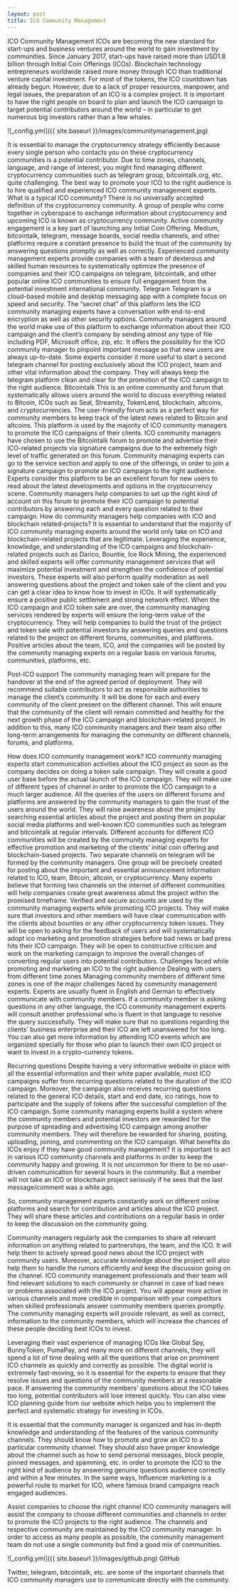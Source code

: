 ```yaml
---
layout: post
title: ICO Community Management
---
```


ICO Community Management
ICOs are becoming the new standard for start-ups and business ventures around the world to gain investment by communities. Since January 2017, start-ups have raised more than USD1.8 billion through Initial Coin Offerings (ICOs). Blockchain technology entrepreneurs worldwide raised more money through ICO than traditional venture capital investment. For most of the tokens, the ICO countdown has already begun.
However, due to a lack of proper resources, manpower, and legal issues, the preparation of an ICO is a complex project. It is important to have the right people on board to plan and launch the ICO campaign to target potential contributors around the world – in particular to get numerous big investors rather than a few whales.

![_config.yml]({{ site.baseurl }}/images/communitymanagement.jpg)

It is essential to manage the cryptocurrency strategy efficiently because every single person who contacts you on these cryptocurrency communities is a potential contributor. Due to time zones, channels, language, and range of interest, you might find managing different cryptocurrency communities such as telegram group, bitcointalk.org, etc. quite challenging. The best way to promote your ICO to the right audience is to hire qualified and experienced ICO community management experts.
What is a typical ICO community?
There is no universally accepted definition of the cryptocurrency community. A group of people who come together in cyberspace to exchange information about cryptocurrency and upcoming ICO is known as cryptocurrency community.
Active community engagement is a key part of launching any Initial Coin Offering. Medium, bitcointalk, telegram, message boards, social media channels, and other platforms require a constant presence to build the trust of the community by answering questions promptly as well as correctly.
Experienced community management experts provide companies with a team of dexterous and skilled human resources to systematically optimize the presence of companies and their ICO campaigns on telegram, bitcointalk, and other popular online ICO communities to ensure full engagement from the potential investment international community.
Telegram
Telegram is a cloud-based mobile and desktop messaging app with a complete focus on speed and security. The “secret chat” of this platform lets the ICO community managing experts have a conversation with end-to-end encryption as well as other security options. Community managers around the world make use of this platform to exchange information about their ICO campaign and the client’s company by sending almost any type of file including PDF, Microsoft office, zip, etc.
It offers the possibility for the ICO community manager to pinpoint important message so that new users are always up-to-date. Some experts consider it more useful to start a second telegram channel for posting exclusively about the ICO project, team and other vital information about the company. They will always keep the telegram platform clean and clear for the promotion of the ICO campaign to the right audience.
Bitcointalk
This is an online community and forum that systematically allows users around the world to discuss everything related to Bitcoin, ICOs such as  Seal, Streamity, TokenLend, blockchain, altcoins, and cryptocurrencies. The user-friendly forum acts as a perfect way for community members to keep track of the latest news related to Bitcoin and altcoins. This platform is used by the majority of ICO community managers to promote the ICO campaigns of their clients. ICO community managers have chosen to use the Bitcointalk forum to promote and advertise their ICO-related projects via signature campaigns due to the extremely high level of traffic generated on this forum. Community managing experts can go to the service section and apply to one of the offerings, in order to join a signature campaign to promote an ICO campaign to the right audience.
Experts consider this platform to be an excellent forum for new users to read about the latest developments and options in the cryptocurrency scene. Community managers help companies to set up the right kind of account on this forum to promote their ICO campaign to potential contributors by answering each and every question related to their campaign.
How do community managers help companies with ICO and blockchain related-projects?
It is essential to understand that the majority of ICO community managing experts around the world only take on ICO and blockchain-related projects that are legitimate.
Leveraging the experience, knowledge, and understanding of the ICO campaigns and blockchain-related projects such as Darico, Bountie, Ice Rock Mining, the experienced and skilled experts will offer community management services that will maximize potential investment and strengthen the confidence of potential investors. These experts will also perform quality moderation as well answering questions about the project and token sale of the client and you can get a clear idea to know how to invest in ICOs.
It will systematically ensure a positive public settlement and strong network effect. When the ICO campaign and ICO token sale are over, the community managing services rendered by experts will ensure the long-term value of the cryptocurrency. They will help companies to build the trust of the project and token sale with potential investors by answering queries and questions related to the project on different forums, communities, and platforms.
Positive articles about the team, ICO, and the companies will be posted by the community managing experts on a regular basis on various forums, communities, platforms, etc.

Post-ICO support
The community managing team will prepare for the handover at the end of the agreed period of deployment. They will recommend suitable contributors to act as responsible authorities to manage the client’s community. It will be done for each and every community of the client present on the different channel. This will ensure that the community of the client will remain committed and healthy for the next growth phase of the ICO campaign and blockchain-related project. In addition to this, many ICO community managers and their team also offer long-term arrangements for managing the community on different channels, forums, and platforms.

How does ICO community management work?
ICO community managing experts start communication activities about the ICO project as soon as the company decides on doing a token sale campaign.
They will create a good user base before the actual launch of the ICO campaign.
They will make use of different types of channel in order to promote the ICO campaign to a much larger audience.
All the queries of the users on different forums and platforms are answered by the community managers to gain the trust of the users around the world.
They will raise awareness about the project by searching essential articles about the project and posting them on popular social media platforms and well-known ICO communities such as telegram and bitcointalk at regular intervals.
Different accounts for different ICO communities will be created by the community managing experts for effective promotion and marketing of the clients’ initial coin offering and blockchain-based projects.
Two separate channels on telegram will be formed by the community managers. One group will be precisely created for posting about the important and essential announcement information related to ICO, team, Bitcoin, altcoin, or cryptocurrency.
Many experts believe that forming two channels on the internet of different communities will help companies create great awareness about the project within the promised timeframe.
Verified and secure accounts are used by the community managing experts while promoting ICO projects.
They will make sure that investors and other members will have clear communication with the clients about bounties or any other cryptocurrency token issues.
They will be open to asking for the feedback of users and will systematically adopt ico marketing and promotion strategies before bad news or bad press hits their ICO campaign.
They will be open to constructive criticism and work on the marketing campaign to improve the overall changes of converting regular users into potential contributors.
Challenges faced while promoting and marketing an ICO to the right audience
Dealing with users from different time zones
Managing community members of different time zones is one of the major challenges faced by community management experts. Experts are usually fluent in English and German to effectively communicate with community members. If a community member is asking questions in any other language, the ICO community management experts will consult another professional who is fluent in that language to resolve the query successfully. They will make sure that no questions regarding the clients’ business enterprise and their ICO are left unanswered for too long. You can also get more information by attending ICO events which are organized specially for those who plan to launch their own ICO project or want to invest in a сrypto-currency tokens.

Recurring questions
Despite having a very informative website in place with all the essential information and their white paper available, most ICO campaigns suffer from recurring questions related to the duration of the ICO campaign. Moreover, the campaign also receives recurring questions related to the general ICO details, start and end date, ico ratings, how to participate and the supply of tokens after the successful completion of the ICO campaign. Some community managing experts build a system where the community members and potential investors are rewarded for the purpose of spreading and advertising ICO campaign among another community members. They will therefore be rewarded for sharing, posting, uploading, joining, and commenting on the ICO campaign.
What benefits do ICOs enjoy if they have good community management?
It is important to act in various ICO community channels and platforms in order to keep the community happy and growing. It is not uncommon for there to be no user-driven communication for several hours in the community. But a member will not take an ICO or blockchain project seriously if he sees that the last message/comment was a while ago.

So, community management experts constantly work on different online platforms and search for contribution and articles about the ICO project. They will share these articles and contributions on a regular basis in order to keep the discussion on the community going.

Community managers regularly ask the companies to share all relevant information on anything related to partnerships, the team, and the ICO.  It will help them to actively spread good news about the ICO project with community users. Moreover, accurate knowledge about the project will also help them to handle the rumors efficiently and keep the discussion going on the channel.
ICO community management professionals and their team will find relevant solutions to each community or channel in case of bad news or problems associated with the ICO project.
You will appear more active in various channels and more credible in comparison with your competitors when skilled professionals answer community members queries promptly. The community managing experts will provide relevant, as well as correct, information to the community members, which will increase the chances of these people deciding best ICOs to invest.

Leveraging their vast experience of managing ICOs like Global Spy,  BunnyToken, PumaPay, and many more on different channels, they will spend a lot of time dealing with all the questions that arise on prominent ICO channels as quickly and correctly as possible. The digital world is extremely fast-moving, so it is essential for the experts to ensure that they resolve issues and questions of the community members at a reasonable pace. If answering the community members’ questions about the ICO takes too long, potential contributors will lose interest quickly. You can also view ICO planning guide from our website which helps you to implement the perfect and systematic strategy for investing in ICOs.

It is essential that the community manager is organized and has in-depth knowledge and understanding of the features of the various community channels. They should know how to promote and grow an ICO to a particular community channel. They should also have proper knowledge about the channel such as how to send personal messages, block people, pinned messages, and spamming, etc. in order to promote the ICO to the right kind of audience by answering genuine questions audience correctly and within a few minutes. In the same ways, Influencer marketing is a powerful route to market for  ICO, where famous brand campaigns reach engaged audiences.

Assist companies to choose the right channel
ICO community managers will assist the company to choose different communities and channels in order to promote the ICO projects to the right audience. The channels and respective community are maintained by the ICO community manager. In order to access as many people as possible, the community management team do not use a single community but find a good mix of communities.


![_config.yml]({{ site.baseurl }}/images/github.png) GitHub

Twitter, telegram, bitcointalk, etc. are some of the important channels that ICO community managers use to communicate directly with the community.
